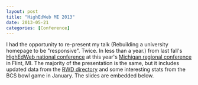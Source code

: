 ```yaml
---
layout: post
title: "HighEdWeb MI 2013"
date: 2013-05-21
categories: [Conference]
---
```

I had the opportunity to re-present my talk (Rebuilding a university homepage to be "responsive". Twice. In less than a year.) from last fall's [HighEdWeb national conference](http://www.highedweb.org/) at this year's [Michigan regional conference](http://mi.highedweb.org/) in Flint, MI. The majority of the presentation is the same, but it includes updated data from the [RWD directory](/highered-rwd-directory/) and some interesting stats from the BCS bowl game in January.<!-- more --> The slides are embedded below.

<script async class="speakerdeck-embed" data-id="9d00f200a3b901304ed72a07842a8957" data-ratio="1.6" src="//speakerdeck.com/assets/embed.js"></script>